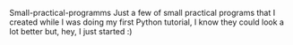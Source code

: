 Small-practical-programms
Just a few of small practical programs that I created while I was doing my first Python tutorial, I know they could look a lot better but, hey, I just started :)
